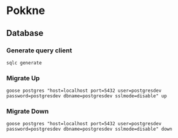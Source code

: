 # Pokkne

## Database

### Generate query client

```
sqlc generate
```

### Migrate Up

```
goose postgres "host=localhost port=5432 user=postgresdev password=postgresdev dbname=postgresdev sslmode=disable" up
```

### Migrate Down

```
goose postgres "host=localhost port=5432 user=postgresdev password=postgresdev dbname=postgresdev sslmode=disable" down
```

